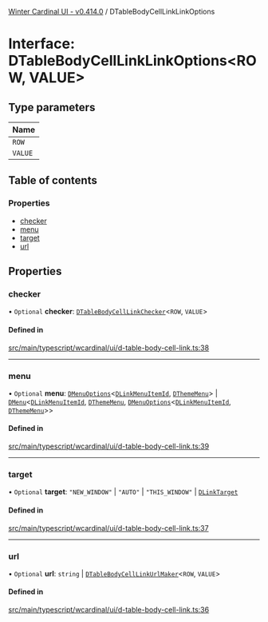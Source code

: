 [Winter Cardinal UI - v0.414.0](../index.md) / DTableBodyCellLinkLinkOptions

# Interface: DTableBodyCellLinkLinkOptions\<ROW, VALUE\>

## Type parameters

| Name |
| :------ |
| `ROW` |
| `VALUE` |

## Table of contents

### Properties

- [checker](DTableBodyCellLinkLinkOptions.md#checker)
- [menu](DTableBodyCellLinkLinkOptions.md#menu)
- [target](DTableBodyCellLinkLinkOptions.md#target)
- [url](DTableBodyCellLinkLinkOptions.md#url)

## Properties

### checker

• `Optional` **checker**: [`DTableBodyCellLinkChecker`](../index.md#dtablebodycelllinkchecker)\<`ROW`, `VALUE`\>

#### Defined in

[src/main/typescript/wcardinal/ui/d-table-body-cell-link.ts:38](https://github.com/winter-cardinal/winter-cardinal-ui/blob/v0.414.0/src/main/typescript/wcardinal/ui/d-table-body-cell-link.ts#L38)

___

### menu

• `Optional` **menu**: [`DMenuOptions`](DMenuOptions.md)\<[`DLinkMenuItemId`](../index.md#dlinkmenuitemid), [`DThemeMenu`](DThemeMenu.md)\> \| [`DMenu`](../classes/DMenu.md)\<[`DLinkMenuItemId`](../index.md#dlinkmenuitemid), [`DThemeMenu`](DThemeMenu.md), [`DMenuOptions`](DMenuOptions.md)\<[`DLinkMenuItemId`](../index.md#dlinkmenuitemid), [`DThemeMenu`](DThemeMenu.md)\>\>

#### Defined in

[src/main/typescript/wcardinal/ui/d-table-body-cell-link.ts:39](https://github.com/winter-cardinal/winter-cardinal-ui/blob/v0.414.0/src/main/typescript/wcardinal/ui/d-table-body-cell-link.ts#L39)

___

### target

• `Optional` **target**: ``"NEW_WINDOW"`` \| ``"AUTO"`` \| ``"THIS_WINDOW"`` \| [`DLinkTarget`](../index.md#dlinktarget)

#### Defined in

[src/main/typescript/wcardinal/ui/d-table-body-cell-link.ts:37](https://github.com/winter-cardinal/winter-cardinal-ui/blob/v0.414.0/src/main/typescript/wcardinal/ui/d-table-body-cell-link.ts#L37)

___

### url

• `Optional` **url**: `string` \| [`DTableBodyCellLinkUrlMaker`](../index.md#dtablebodycelllinkurlmaker)\<`ROW`, `VALUE`\>

#### Defined in

[src/main/typescript/wcardinal/ui/d-table-body-cell-link.ts:36](https://github.com/winter-cardinal/winter-cardinal-ui/blob/v0.414.0/src/main/typescript/wcardinal/ui/d-table-body-cell-link.ts#L36)
